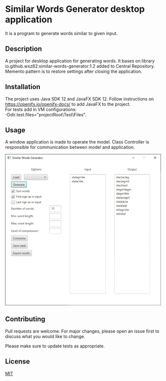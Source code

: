 # Similar Words Generator desktop application

It is a program to generate words similar to given input.

## Description

A project for desktop application for generating words. It bases on library io.github.wsz82:similar-words-generator:1.2 added to Central Repository. Memento pattern is to restore settings after closing the application.

## Installation

The project uses Java SDK 12 and JavaFX SDK 12. Follow instructions on https://openjfx.io/openjfx-docs/ to add JavaFX to the project.<br/> 
For tests add in VM configurations:<br/>
 -Ddir.test.files="projectRoot\Test\Files".

## Usage

A window application is made to operate the model. Class Controller is responsible for communication between model and application.

![sample](sample.jpg)

## Contributing
Pull requests are welcome. For major changes, please open an issue first to discuss what you would like to change.

Please make sure to update tests as appropriate.

## License
[MIT](https://choosealicense.com/licenses/mit/)